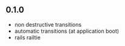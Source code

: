 ## 0.1.0

  - non destructive transitions
  - automatic transitions (at application boot)
  - rails railtie
